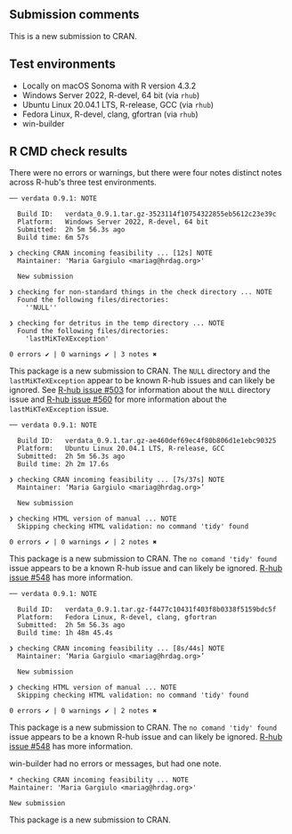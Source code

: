 ## Submission comments
This is a new submission to CRAN.

## Test environments

- Locally on macOS Sonoma with R version 4.3.2
- Windows Server 2022, R-devel, 64 bit (via `rhub`)
- Ubuntu Linux 20.04.1 LTS, R-release, GCC (via `rhub`)
- Fedora Linux, R-devel, clang, gfortran (via `rhub`)
- win-builder

## R CMD check results

There were no errors or warnings, but there were four notes distinct notes across R-hub's three test environments.

```
── verdata 0.9.1: NOTE

  Build ID:   verdata_0.9.1.tar.gz-3523114f10754322855eb5612c23e39c
  Platform:   Windows Server 2022, R-devel, 64 bit
  Submitted:  2h 5m 56.3s ago
  Build time: 6m 57s

❯ checking CRAN incoming feasibility ... [12s] NOTE
  Maintainer: 'Maria Gargiulo <mariag@hrdag.org>'

  New submission

❯ checking for non-standard things in the check directory ... NOTE
  Found the following files/directories:
    ''NULL''

❯ checking for detritus in the temp directory ... NOTE
  Found the following files/directories:
    'lastMiKTeXException'

0 errors ✔ | 0 warnings ✔ | 3 notes ✖
```

This package is a new submission to CRAN. The `NULL` directory and the `lastMiKTeXException` appear to be known R-hub issues and can likely be ignored. See [R-hub issue #503](https://github.com/r-hub/rhub/issues/503) for information about the `NULL` directory issue and [R-hub issue #560](https://github.com/r-hub/rhub/issues/560) for more information about the `lastMiKTeXException` issue.

```
── verdata 0.9.1: NOTE

  Build ID:   verdata_0.9.1.tar.gz-ae460def69ec4f80b806d1e1ebc90325
  Platform:   Ubuntu Linux 20.04.1 LTS, R-release, GCC
  Submitted:  2h 5m 56.3s ago
  Build time: 2h 2m 17.6s

❯ checking CRAN incoming feasibility ... [7s/37s] NOTE
  Maintainer: ‘Maria Gargiulo <mariag@hrdag.org>’

  New submission

❯ checking HTML version of manual ... NOTE
  Skipping checking HTML validation: no command 'tidy' found

0 errors ✔ | 0 warnings ✔ | 2 notes ✖
```

This package is a new submission to CRAN. The `no comand 'tidy' found` issue appears to be a known R-hub issue and can likely be ignored. [R-hub issue #548](https://github.com/r-hub/rhub/issues/548) has more information.

```
── verdata 0.9.1: NOTE

  Build ID:   verdata_0.9.1.tar.gz-f4477c10431f403f8b0338f5159bdc5f
  Platform:   Fedora Linux, R-devel, clang, gfortran
  Submitted:  2h 5m 56.3s ago
  Build time: 1h 48m 45.4s

❯ checking CRAN incoming feasibility ... [8s/44s] NOTE
  Maintainer: ‘Maria Gargiulo <mariag@hrdag.org>’

  New submission

❯ checking HTML version of manual ... NOTE
  Skipping checking HTML validation: no command 'tidy' found

0 errors ✔ | 0 warnings ✔ | 2 notes ✖
```

This package is a new submission to CRAN. The `no comand 'tidy' found` issue appears to be a known R-hub issue and can likely be ignored. [R-hub issue #548](https://github.com/r-hub/rhub/issues/548) has more information.

win-builder had no errors or messages, but had one note.

```
* checking CRAN incoming feasibility ... NOTE
Maintainer: 'Maria Gargiulo <mariag@hrdag.org>'

New submission
```

This package is a new submission to CRAN.

<!-- done. -->
